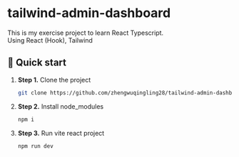 # tailwind-admin-dashboard

This is my exercise project to learn React Typescript.  
Using React (Hook), Tailwind

## 🚀 Quick start

1.  **Step 1.**
    Clone the project
    ```sh
    git clone https://github.com/zhengwuqingling28/tailwind-admin-dashboard.git
    ```
1.  **Step 2.**
    Install node_modules
    ```sh
    npm i
    ```
1.  **Step 3.**
    Run vite react project
    ```sh
    npm run dev
    ```

